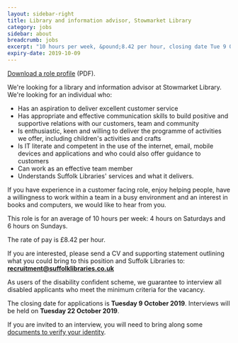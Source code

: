 ```yaml
---
layout: sidebar-right
title: Library and information advisor, Stowmarket Library
category: jobs
sidebar: about
breadcrumb: jobs
excerpt: "10 hours per week, &pound;8.42 per hour, closing date Tue 9 Oct."
expiry-date: 2019-10-09
---
```


[Download a role profile](/assets/pdf/library-and-information-advisor-may-2019.pdf) (PDF).

We're looking for a library and information advisor at Stowmarket Library. We're looking for an individual who:

- Has an aspiration to deliver excellent customer service
- Has appropriate and effective communication skills to build positive and supportive relations with our customers, team and community
- Is enthusiastic, keen and willing to deliver the programme of activities we offer, including children's activities and crafts
- Is IT literate and competent in the use of the internet, email, mobile devices and applications and who could also offer guidance to customers
- Can work as an effective team member
- Understands Suffolk Libraries' services and what it delivers.

If you have experience in a customer facing role, enjoy helping people, have a willingness to work within a team in a busy environment and an interest in books and computers, we would like to hear from you.

This role is for an average of 10 hours per week: 4 hours on Saturdays and 6 hours on Sundays.

The rate of pay is &pound;8.42 per hour.

If you are interested, please send a CV and supporting statement outlining what you could bring to this position and Suffolk Libraries to: **recruitment@suffolklibraries.co.uk**

As users of the disability confident scheme, we guarantee to interview all disabled applicants who meet the minimum criteria for the vacancy.

The closing date for applications is **Tuesday 9 October 2019**. Interviews will be held on **Tuesday 22 October 2019**.

If you are invited to an interview, you will need to bring along some [documents to verify your identity](/about/jobs/verification-of-identity/).
